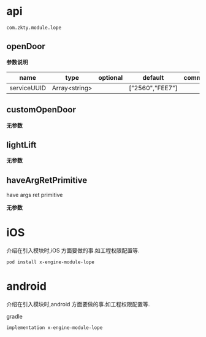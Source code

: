 




# api


`
com.zkty.module.lope
`



## openDoor



	
**参数说明**

| name                        | type      | optional | default   | comment  |
| --------------------------- | --------- | -------- | --------- |--------- |
| serviceUUID | Array\<string\> |  | ["2560","FEE7"] |  |


## customOpenDoor



	
**无参数**




## lightLift



	
**无参数**




## haveArgRetPrimitive

 have args ret primitive

	
**无参数**



    

# iOS
介绍在引入模块时,iOS 方面要做的事.如工程权限配置等.

```
pod install x-engine-module-lope
```


# android
介绍在引入模块时,android 方面要做的事.如工程权限配置等.

gradle
```
implementation x-engine-module-lope
```


